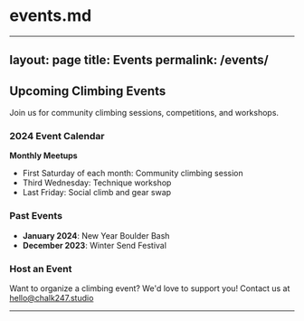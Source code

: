 # events.md
---
layout: page
title: Events
permalink: /events/
---

## Upcoming Climbing Events

Join us for community climbing sessions, competitions, and workshops.

### 2024 Event Calendar

**Monthly Meetups**
- First Saturday of each month: Community climbing session
- Third Wednesday: Technique workshop
- Last Friday: Social climb and gear swap

### Past Events

- **January 2024**: New Year Boulder Bash
- **December 2023**: Winter Send Festival

### Host an Event

Want to organize a climbing event? We'd love to support you! Contact us at [hello@chalk247.studio](mailto:hello@chalk247.studio)

---